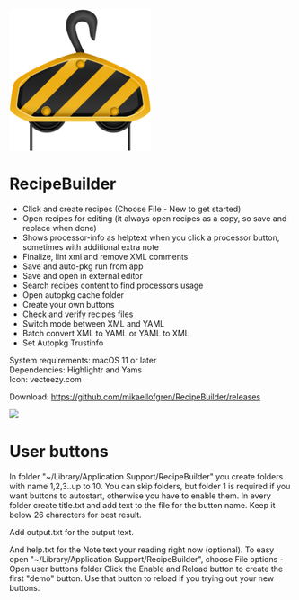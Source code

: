 <img src="https://github.com/mikaellofgren/RecipeBuilder/blob/master/images/recipeBuildericon.png" width="50%"></img><br>
# RecipeBuilder<br>
 - Click and create recipes (Choose File - New to get started)
 - Open recipes for editing (it always open recipes as a copy, so save and replace when done)
 - Shows processor-info as helptext when you click a processor button, sometimes with additional extra note
 - Finalize, lint xml and remove XML comments
 - Save and auto-pkg run from app
 - Save and open in external editor
 - Search recipes content to find processors usage
 - Open autopkg cache folder
 - Create your own buttons
 - Check and verify recipes files
 - Switch mode between XML and YAML
 - Batch convert XML to YAML or YAML to XML
 - Set Autopkg Trustinfo
 

System requirements: macOS 11 or later<br>
Dependencies: Highlightr and Yams<br>
Icon: vecteezy.com<br>

Download: https://github.com/mikaellofgren/RecipeBuilder/releases

<img src="https://github.com/mikaellofgren/RecipeBuilder/blob/master/images/intro.mov" width="50%"></img><br>

# User buttons<br>
In folder "~/Library/Application Support/RecipeBuilder"
you create folders with name 1,2,3..up to 10. You can skip folders, but folder 1 is required if you
want buttons to autostart, otherwise you have to enable them.
In every folder create title.txt and add text to the file for the button name.
Keep it below 26 characters for best result.

Add output.txt for the output text.

And help.txt for the Note text your reading right now (optional).
To easy open "~/Library/Application Support/RecipeBuilder", choose File options - Open user buttons folder
Click the Enable and Reload button to create the first "demo" button.
Use that button to reload if you trying out your new buttons.
